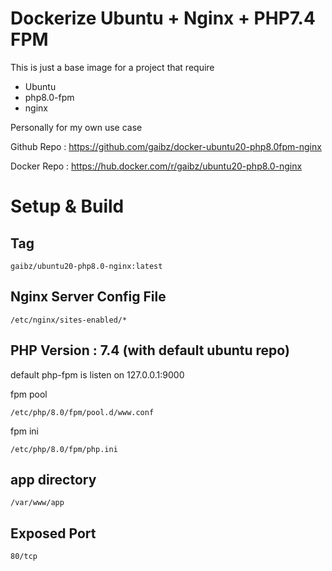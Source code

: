 # Dockerize Ubuntu + Nginx + PHP7.4 FPM

This is just a base image for a project that require 

- Ubuntu 
- php8.0-fpm
- nginx

Personally for my own use case 

Github Repo : https://github.com/gaibz/docker-ubuntu20-php8.0fpm-nginx

Docker Repo : https://hub.docker.com/r/gaibz/ubuntu20-php8.0-nginx

# Setup & Build 

## Tag
```
gaibz/ubuntu20-php8.0-nginx:latest
```

## Nginx Server Config File

```
/etc/nginx/sites-enabled/*
```


## PHP Version : 7.4 (with default ubuntu repo)

default php-fpm is listen on 127.0.0.1:9000

fpm pool
```
/etc/php/8.0/fpm/pool.d/www.conf
```
fpm ini
```
/etc/php/8.0/fpm/php.ini
```


## app directory

```
/var/www/app
```

## Exposed Port

```
80/tcp
```